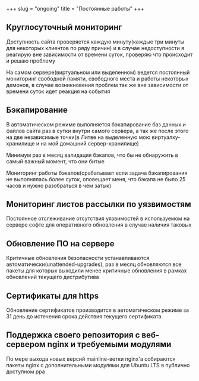 +++
slug = "ongoing"
title = "Постоянные работы"
+++

## Круглосуточный мониторинг
Доступность сайта проверяется каждую минуту(каждые три минуты для некоторых клиентов по ряду причин) и в случае недоступности я реагирую вне зависимости от времени суток, проверяю что происходит и решаю проблему

На самом сервере(виртуальном или выделенном) ведется постоянный мониторинг свободной памяти, свободного места и работы некоторых демонов, в случае возникновения проблем так же вне зависимости от времени суток идет реакция на события

## Бэкапирование
В автоматическом режиме выполняется бэкапирование баз данных и файлов сайта раз в сутки внутри самого сервера, а так же после этого на две независимые точки(в Литве на выделенную мою виртуалку-хранилище и на мой домашний сервер-хранилище)

Минимум раз в месяц валидация бэкапов, что бы не обнаружить в самый важный момент, что они битые

Мониторинг работы бэкапов(срабатывает если задача бэкапирования не выполнялась более суток, оповещает меня, что бэкапа не было 25 часов и нужно разобраться в чем затык)

## Мониторинг листов рассылки по уязвимостям
Постоянное отслеживание отсутствия уязвимостей в используемом на сервере софте для оперативного обновления в случае наличия таковых

## Обновление ПО на сервере
Критичные обновления безопасности устанавливаются автоматически(unattended-upgrades), раз в месяц обновляются все пакеты для которых выходили менее критичные обновления в рамках обновлений текущего дистрибутива

## Сертификаты для https
Обновление сертификатов производится в автоматическом режиме за 31 день до истечения срока действия текущего сертификата

## Поддержка своего репозитория с веб-сервером nginx и требуемыми модулями
По мере выхода новых версий mainline-ветки nginx'а собираются пакеты nginx с дополнительными модулями для Ubuntu LTS в публично доступном ppa